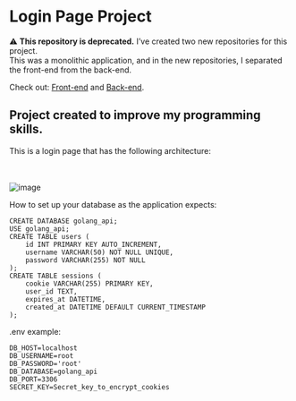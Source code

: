 # Login Page Project

⚠️ **This repository is deprecated.** I’ve created two new repositories for this project.  
This was a monolithic application, and in the new repositories, I separated the front-end from the back-end.  

Check out: [Front-end](https://github.com/ak7r4/Auth-Front) and [Back-end](https://github.com/ak7r4/Auth-Back).
<br>
## Project created to improve my programming skills.<br>
This is a login page that has the following architecture:
<br><br><br>

![image](https://github.com/user-attachments/assets/68c52c9a-c838-41ab-b383-caec99a3dd6e)


How to set up your database as the application expects:
```
CREATE DATABASE golang_api;
USE golang_api;
CREATE TABLE users (
    id INT PRIMARY KEY AUTO_INCREMENT,
    username VARCHAR(50) NOT NULL UNIQUE,
    password VARCHAR(255) NOT NULL
);
CREATE TABLE sessions (
    cookie VARCHAR(255) PRIMARY KEY,
    user_id TEXT,
    expires_at DATETIME,
    created_at DATETIME DEFAULT CURRENT_TIMESTAMP
);
```
.env example:
```
DB_HOST=localhost
DB_USERNAME=root
DB_PASSWORD='root'
DB_DATABASE=golang_api
DB_PORT=3306
SECRET_KEY=Secret_key_to_encrypt_cookies
```
